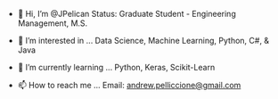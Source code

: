 - 👋 Hi, I’m @JPelican
Status: Graduate Student - Engineering Management, M.S.

- 👀 I’m interested in ...
Data Science, Machine Learning, Python, C#, & Java

- 🌱 I’m currently learning ...
Python, Keras, Scikit-Learn

- 📫 How to reach me ...
Email: andrew.pelliccione@gmail.com

<!---
JPelican/JPelican is a ✨ special ✨ repository because its `README.md` (this file) appears on your GitHub profile.
You can click the Preview link to take a look at your changes.
--->
